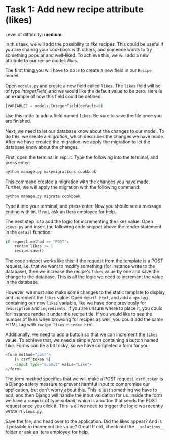 # Task 1: Add new recipe attribute (likes)

Level of difficulty: **medium**.

In this task, we will add the possibility to _like_ recipes. This could be useful if you are sharing your cookbook with others, and someone wants to try something popular and well-liked. To achieve this, we will add a new attribute to our recipe model: _likes_.

The first thing you will have to do is to create a new field in our `Recipe` model.

Open `models.py` and create a new field called `likes`. The `likes` field will be of type _IntegerField_, and we would like the default value to be zero. Here is an example of how this field could be defined:

```python
[VARIABLE] = models.IntegerField(default=0)
```

Use this code to add a field named `likes`. Be sure to save the file once you are finished.

Next, we need to let our database know about the changes to our model. To do this, we create a _migration_, which describes the changes we have made. After we have created the migration, we apply the migration to let the database know about the changes.

<!-- Sjekk ut hvordan dette gjøres i repl.it -->

First, open the terminal in repl.it. Type the following into the terminal, and press enter:

```python
python manage.py makemigrations cookbook
```

This command created a migration with the changes you have made. Further, we will apply the migration with the following command:

```python
python manage.py migrate cookbook
```

Type it into your terminal, and press enter. Now you should see a message ending with `OK`. If not, ask an Itera employee for help.

The next step is to add the logic for incrementing the likes value. Open `views.py` and insert the following code snippet above the render statement in the `detail` function:

```python
if request.method == "POST":
    recipe.likes += 1
    recipe.save()
```

The code snippet works like this: if the request from the template is a POST request, i.e. that we want to modify something (for instance write to the database), then we increase the recipe's `likes` value by one and save the change to the database. This is all the logic we need to increment the value in the database.

However, we must also make some changes to the static template to display and increment the `likes` value. Open `detail.html`, and add a `<p>` tag containing our new `likes` variable, like we have done previously for `description` and `ingredients`. If you are unsure where to place it, you could for instance render it under the recipe title. If you would like to see the number of likes when browsing for recipes as well, you could add the same HTML tag with `recipe.likes` in `index.html`.

Additionally, we need to add a button so that we can increment the `likes` value. To achieve that, we need a simple _form_ containing a button named _Like_. Forms can be a bit tricky, so we have completed a form for you:

```python
<form method="post">
    {% csrf_token %}
    <input type="submit" value="Like">
</form>
```

The _form method_ specifies that we will make a POST request. `csrf_token` is a Django safety measure to prevent harmful input to compromise our application, but don't worry about this. This is just something we have to add, and then Django will handle the input validation for us. Inside the form we have a `<input>` of type _submit_, which is a button that sends the POST request once you click it. This is all we need to trigger the logic we recently wrote in `views.py`.

Save the file, and head over to the application. Did the likes appear? And is it possible to increment the value? Great! If not, check out the `__solutions__` folder or ask an Itera employee for help.
